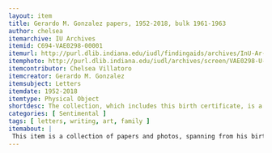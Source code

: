 ```yaml
---
layout: item
title: Gerardo M. Gonzalez papers, 1952-2018, bulk 1961-1963
author: chelsea
itemarchive: IU Archives
itemid: C694-VAE0298-00001
itemurl: http://purl.dlib.indiana.edu/iudl/findingaids/archives/InU-Ar-VAE0298
itemphoto: http://purl.dlib.indiana.edu/iudl/archives/screen/VAE0298-U-00003-001
itemcontributor: Chelsea Villatoro
itemcreator: Gerardo M. Gonzalez
itemsubject: Letters
itemdate: 1952-2018
itemtype: Physical Object
shortdesc: The collection, which includes this birth certificate, is a series of photos and papers that discusses Gonzalez’s upbringing, along with his academic career and his family’s emigration from Cuba to the United States.
categories: [ Sentimental ]
tags: [ letters, writing, art, family ]
itemabout: |
 This item is a collection of papers and photos, spanning from his birth certificate and finishing with his book, titled A Cuban Refugee’s Journey to the American Dream, launch comments.
---
```


